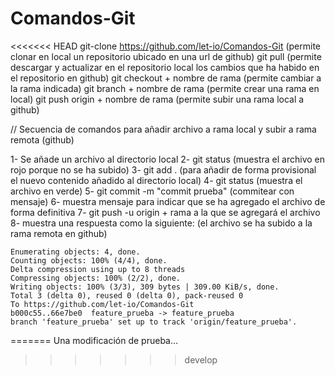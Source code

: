# Comandos-Git

<<<<<<< HEAD
git-clone https://github.com/let-io/Comandos-Git  (permite clonar en local un repositorio ubicado en una url de github)
git pull (permite descargar y actualizar en el repositorio local los cambios que ha habido en el repositorio en github)
git checkout + nombre de rama (permite cambiar a la rama indicada)
git branch + nombre de rama (permite crear una rama en local)
git push origin + nombre de rama (permite subir una rama local a github)

// Secuencia de comandos para añadir archivo a rama local y subir a rama remota (github)

1- Se añade un archivo al directorio local
2- git status (muestra el archivo en rojo porque no se ha subido)
3- git add . (para añadir de forma provisional el nuevo contenido añadido al directorio local)
4- git status (muestra el archivo en verde)
5- git commit -m "commit prueba" (commitear con mensaje)
6- muestra mensaje para indicar que se ha agregado el archivo de forma definitiva
7- git push -u origin + rama a la que se agregará el archivo
8- muestra una respuesta como la siguiente:  (el archivo se ha subido a la rama remota en github)

    Enumerating objects: 4, done.
    Counting objects: 100% (4/4), done.
    Delta compression using up to 8 threads
    Compressing objects: 100% (2/2), done.
    Writing objects: 100% (3/3), 309 bytes | 309.00 KiB/s, done.
    Total 3 (delta 0), reused 0 (delta 0), pack-reused 0
    To https://github.com/let-io/Comandos-Git
    b000c55..66e7be0  feature_prueba -> feature_prueba
    branch 'feature_prueba' set up to track 'origin/feature_prueba'.
    

=======
Una modificación de prueba...
>>>>>>> develop
